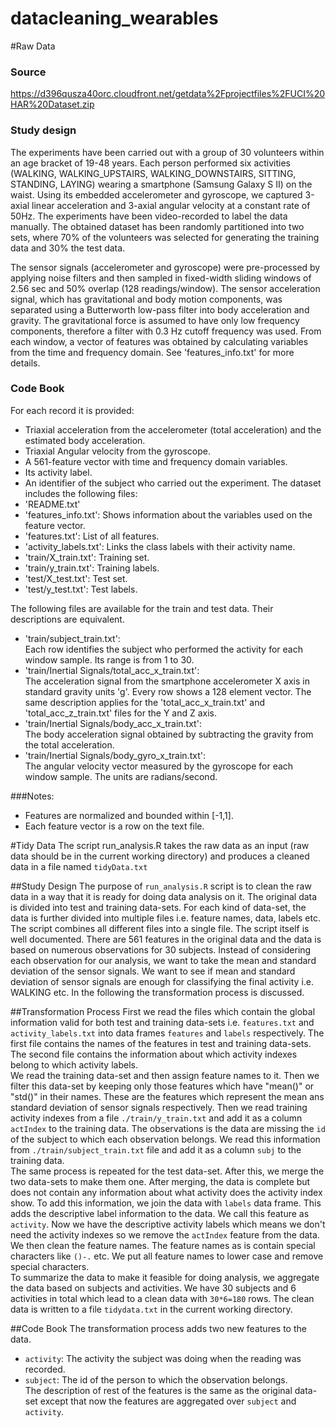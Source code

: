 datacleaning_wearables
======================
#Raw Data
### Source
https://d396qusza40orc.cloudfront.net/getdata%2Fprojectfiles%2FUCI%20HAR%20Dataset.zip
### Study design
The experiments have been carried out with a group of 30 volunteers within an age bracket of 19-48 years. Each person performed six activities (WALKING, WALKING_UPSTAIRS, WALKING_DOWNSTAIRS, SITTING, STANDING, LAYING) wearing a smartphone (Samsung Galaxy S II) on the waist. Using its embedded accelerometer and gyroscope, we captured 3-axial linear acceleration and 3-axial angular velocity at a constant rate of 50Hz. The experiments have been video-recorded to label the data manually. The obtained dataset has been randomly partitioned into two sets, where 70% of the volunteers was selected for generating the training data and 30% the test data. 

The sensor signals (accelerometer and gyroscope) were pre-processed by applying noise filters and then sampled in fixed-width sliding windows of 2.56 sec and 50% overlap (128 readings/window). The sensor acceleration signal, which has gravitational and body motion components, was separated using a Butterworth low-pass filter into body acceleration and gravity. The gravitational force is assumed to have only low frequency components, therefore a filter with 0.3 Hz cutoff frequency was used. From each window, a vector of features was obtained by calculating variables from the time and frequency domain. See 'features_info.txt' for more details. 

### Code Book
For each record it is provided:
* Triaxial acceleration from the accelerometer (total acceleration) and the estimated body acceleration.
* Triaxial Angular velocity from the gyroscope. 
* A 561-feature vector with time and frequency domain variables. 
* Its activity label. 
* An identifier of the subject who carried out the experiment.
  The dataset includes the following files:
* 'README.txt'
* 'features_info.txt': Shows information about the variables used on the feature vector.
* 'features.txt': List of all features.
* 'activity_labels.txt': Links the class labels with their activity name.
* 'train/X_train.txt': Training set.
* 'train/y_train.txt': Training labels.
* 'test/X_test.txt': Test set.
* 'test/y_test.txt': Test labels.

The following files are available for the train and test data. Their descriptions are equivalent. 

* 'train/subject_train.txt':  
 Each row identifies the subject who performed the activity for each window sample. Its range is from 1 to 30. 
* 'train/Inertial Signals/total_acc_x_train.txt':  
 The acceleration signal from the smartphone accelerometer X axis in standard gravity units 'g'. Every row shows a 128 element vector. The same description applies for the 'total_acc_x_train.txt' and 'total_acc_z_train.txt' files for the Y and Z axis. 
* 'train/Inertial Signals/body_acc_x_train.txt':  
 The body acceleration signal obtained by subtracting the gravity from the total acceleration. 
* 'train/Inertial Signals/body_gyro_x_train.txt':  
 The angular velocity vector measured by the gyroscope for each window sample. The units are radians/second. 
 
###Notes: 

* Features are normalized and bounded within [-1,1].
* Each feature vector is a row on the text file.


#Tidy Data
The script run_analysis.R takes the raw data as an input (raw data should be in the current working directory) and produces a cleaned data in a file named `tidyData.txt`

##Study Design
 The purpose of `run_analysis.R` script is to clean the raw data in a way that it is ready for doing data analysis on it. The original data is divided into test and training data-sets. For each kind of data-set, the data is further divided into multiple files i.e. feature names, data, labels etc. The script combines all different files into a single file. The script itself is well documented. There are 561 features in the original data and the data is based on numerous observations for 30 subjects. Instead of considering each observation for our analysis, we want to take the mean and standard deviation of the sensor signals. We want to see if mean and standard deviation of sensor signals are enough for classifying the final activity i.e. WALKING etc. In the following the transformation process is discussed.

##Transformation Process
First we read the files which contain the global information valid for both test and training data-sets i.e. `features.txt` and `activity_labels.txt` into data frames `features` and `labels` respectively. The first file contains the names of the features in test and training data-sets. The second file contains the information about which activity indexes belong to which activity labels.  
We read the training data-set and then assign feature names to it. Then we filter this data-set by keeping only those features which have "mean()" or "std()" in their names. These are the features which represent the mean ans standard deviation of sensor signals respectively. Then we read training activity indexes from a file `./train/y_train.txt` and add it as a column `actIndex` to the training data. The observations is the data are missing the `id` of the subject to which each observation belongs. We read this information from `./train/subject_train.txt` file and add it as a column `subj` to the training data.  
The same process is repeated for the test data-set. After this, we merge the two data-sets to make them one. After merging, the data is complete but does not contain any information about what activity does the activity index show. To add this information, we join the data with `labels` data frame. This adds the descriptive label information to the data. We call this feature as `activity`. Now we have the descriptive activity labels which means we don't need the activity indexes so we remove the `actIndex` feature from the data.  
We then clean the feature names. The feature names as is contain special characters like `()-.` etc. We put all feature names to lower case and remove special characters.  
To summarize the data to make it feasible for doing analysis, we aggregate the data based on subjects and activities. We have 30 subjects and 6 activities in total which lead to a clean data with `30*6=180` rows. The clean data is written to a file `tidydata.txt` in the current working directory.

##Code Book
The transformation process adds two new features to the data.
* `activity`: The activity the subject was doing when the reading was recorded.
* `subject`: The id of the person to which the observation belongs.  
The description of rest of the features is the same as the original data-set except that now the features are aggregated over `subject` and `activity`.

